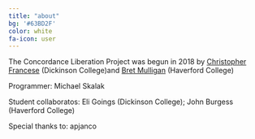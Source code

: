 ```yaml
---
title: "about"
bg: '#63BD2F'
color: white
fa-icon: user
---
```


The Concordance Liberation Project was begun in 2018 by [Christopher Francese](http://archives.dickinson.edu/image-archive-people/francese-christopher) (Dickinson College)and [Bret Mulligan](https://www.haverford.edu/users/bmulliga) (Haverford College)

Programmer: Michael Skalak

Student collaboratos: Eli Goings (Dickinson College); John Burgess (Haverford College)

Special thanks to: apjanco

